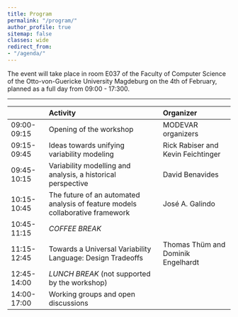 ```yaml
---
title: Program
permalink: "/program/"
author_profile: true
sitemap: false
classes: wide
redirect_from:
- "/agenda/"
---
```


The event will take place in room E037 of the Faculty of Computer Science of the Otto-von-Guericke University Magdeburg on the 4th of February, planned as a full day from 09:00 - 17:300.

---

|      | Activity | Organizer |
| :--- | :---     | :---      |
| 09:00-09:15 | Opening of the workshop | MODEVAR organizers |
| 09:15-09:45 | Ideas towards unifying variability modeling | Rick Rabiser and Kevin Feichtinger |
| 09:45-10:15 | Variability modelling and analysis, a historical perspective | David Benavides |
| 10:15-10:45 | The future of an automated analysis of feature models collaborative framework | José A. Galindo |
| 10:45-11:15 | *COFFEE BREAK* | |
| 11:15-12:45 | Towards a Universal Variability Language: Design Tradeoffs | Thomas Thüm and Dominik Engelhardt |
| 12:45-14:00 | *LUNCH BREAK* (not supported by the workshop) | |
| 14:00-17:00 | Working groups and open discussions |



